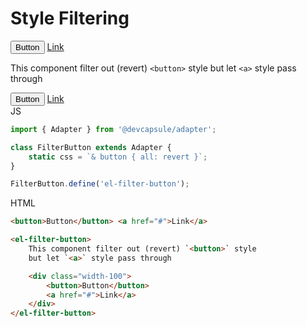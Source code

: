 # Style Filtering

<button>Button</button> <a href="#">Link</a>

<el-filter-button>

This component filter out (revert) `<button>` style
but let `<a>` style pass through

<div class="width-100">
    <button>Button</button>
    <a href="#">Link</a>
</div>
</el-filter-button>

<el-code-block>
<div el="bar-top-left">JS</div>

```ts
import { Adapter } from '@devcapsule/adapter';

class FilterButton extends Adapter {
    static css = `& button { all: revert }`;
}

FilterButton.define('el-filter-button');
```
</el-code-block>

<el-code-block>
<div el="bar-top-left">HTML</div>

```html
<button>Button</button> <a href="#">Link</a>

<el-filter-button>
    This component filter out (revert) `<button>` style
    but let `<a>` style pass through

    <div class="width-100">
        <button>Button</button>
        <a href="#">Link</a>
    </div>
</el-filter-button>
```
</el-code-block>